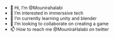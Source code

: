 - 👋 Hi, I’m @Mounirahalabi
- 👀 I’m interested in immerssive tech
- 🌱 I’m currently learning unity and blender
- 💞️ I’m looking to collaborate on creating a game
- 📫 How to reach me @MouniraHalabi on twitter

<!---
Mounirahalabi/Mounirahalabi is a ✨ special ✨ repository because its `README.md` (this file) appears on your GitHub profile.
You can click the Preview link to take a look at your changes.
--->
